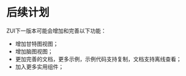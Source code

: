 # 后续计划

ZUI下一版本可能会增加和完善以下功能：

 * 增加甘特图视图；
 * 增加脑图视图；
 * 更加完善的文档，更多示例，示例代码支持复制，文档支持离线查看；
 * 加入更多实用组件；
